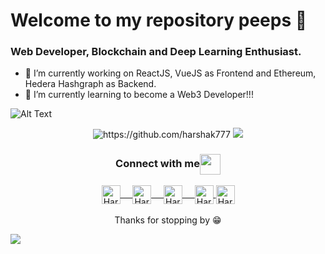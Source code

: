 # Welcome to my repository peeps 👋

<!--
**Harshak777/Harshak777** is a ✨ _special_ ✨ repository because its `README.md` (this file) appears on your GitHub profile.

- 🔭 I’m currently working on ...
- 🌱 I’m currently learning ...
- 👯 I’m looking to collaborate on ...
- 🤔 I’m looking for help with ...
- 💬 Ask me about ...
- 📫 How to reach me: ...
- 😄 Pronouns: ...
- ⚡ Fun fact: ...
-->
### Web Developer, Blockchain and Deep Learning Enthusiast.
- 🔭 I’m currently working on ReactJS, VueJS as Frontend and Ethereum, Hedera Hashgraph as Backend.
- 🌱 I’m currently learning to become a Web3 Developer!!!

 ![Alt Text](https://github.com/Harshak777/Harshak777/blob/master/wp.gif)

<p align="center">

<img src="https://github-readme-stats.vercel.app/api?username=harshak777&show_icons=true" alt="https://github.com/harshak777" /> 

<img src="https://github-readme-stats.vercel.app/api/top-langs/?username=harshak777&show_icons=true" />

 </p>

<!--
 - 📫 How to reach me:
<p><a href="https://https:///"><img src="https://img.shields.io/badge/website-black.svg?style=for-the-badge&logo=jekyll&logoColor=white" height=35></a>
<a href="https://github.com/Harshak777"><img src="https://img.shields.io/badge/github-black.svg?&style=for-the-badge&logo=github&logoColor=whitee" height=35></a> 
<a href="https://linkedin.com/in/Harshakkrishnaa777"><img src="https://img.shields.io/badge/linkedin-black.svg?&style=for-the-badge&logo=linkedin&logoColor=white" height=35></a>
<a href="https://www.facebook.com/Harshakkrishnaak/"><img src="https://img.shields.io/badge/facebook-black.svg?style=for-the-badge&logo=facebook&logoColor=white" height=35></a>
<a href="https://telegram.me/harshak777"><img src="https://img.shields.io/badge/telegram-black.svg?style=for-the-badge&logo=telegram&logoColor=white" height=35></a>
</p>
-->

<div align="center">
  <h3 align="center">Connect with me<img align="center" src="https://github.com/rajput2107/rajput2107/blob/master/Assets/Handshake.gif" height="33px" /></h3> 
</div>
<p align="center">
 <a href="https://linkedin.com/in/Harshakkrishnaa777" target="blank">
  <img align="center" alt="Harshak's LinkedIn" width="30px" src="https://www.vectorlogo.zone/logos/linkedin/linkedin-icon.svg" /> &nbsp; &nbsp;
 </a>
 <a href="https://www.instagram.com/harshak_krishnaa/" target="blank">
  <img align="center" alt="Harshak's Instagram" width="30px" src="https://www.vectorlogo.zone/logos/instagram/instagram-icon.svg" /> &nbsp; &nbsp;
 </a>
 <a href="https://twitter.com/harshak_777" target="blank">
  <img align="center" alt="Harshak's Twitter" width="30px" src="https://www.vectorlogo.zone/logos/twitter/twitter-official.svg" /> &nbsp; &nbsp;
 </a>
 <a href="https://telegram.me/harshak777" target="blank">
  <img align="center" alt="Harshak's Telegram" width="30px" src="https://www.vectorlogo.zone/logos/telegram/telegram-tile.svg" />
 </a>
 <a href="https://www.facebook.com/Harshakkrishnaak/" target="blank">
  <img align="center" alt="Harshak's Facebbok" width="30px" src="https://www.vectorlogo.zone/logos/facebook/facebook-tile.svg" />
 </a> 
  <br/>
  <br/>
  Thanks for stopping by 😁<br/>
 
 ![](https://komarev.com/ghpvc/?username=Harshak777&color=brightgreen&style=flat-square)
</p>

 
